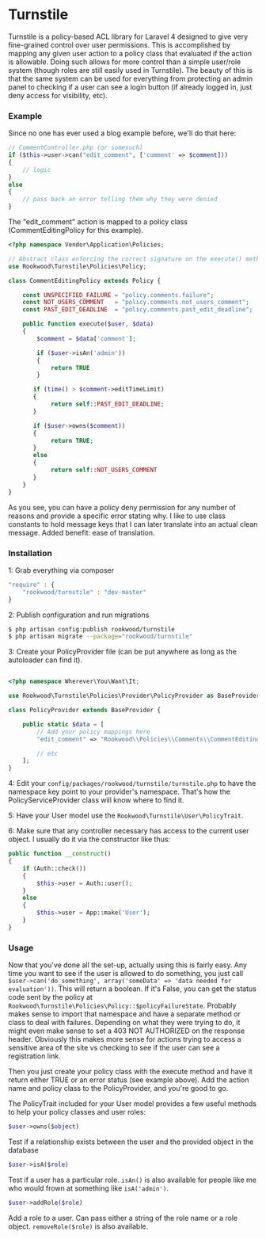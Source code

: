 # Turnstile
Turnstile is a policy-based ACL library for Laravel 4 designed to give very fine-grained control over user permissions.  This is accomplished by mapping any given user action to a policy class that evaluated if the action is allowable.  Doing such allows for more control than a simple user/role system (though roles are still easily used in Turnstile). The beauty of this is that the same system can be used for everything from protecting an admin panel to checking if a user can see a login button (if already logged in, just deny access for visibility, etc).

### Example
Since no one has ever used a blog example before, we'll do that here:

````php
// CommentController.php (or somesuch)
if ($this->user->can("edit_comment", ['comment' => $comment]))
{
    // logic
}
else
{
    // pass back an error telling them why they were denied
}
````

The "edit_comment" action is mapped to a policy class (CommentEditingPolicy for this example).

````php
<?php namespace Vendor\Application\Policies;

// Abstract class enforcing the correct signature on the execute() method
use Rookwood\Turnstile\Policies\Policy;

class CommentEditingPolicy extends Policy {

    const UNSPECIFIED_FAILURE = "policy.comments.failure";
    const NOT_USERS_COMMENT   = "policy.comments.not_users_comment";
    const PAST_EDIT_DEADLINE  = "policy.comments.past_edit_deadline";

    public function execute($user, $data)
    {
        $comment = $data['comment'];

        if ($user->isAn('admin'))
        {
            return TRUE
        }

       if (time() > $comment->editTimeLimit)
       {
            return self::PAST_EDIT_DEADLINE;
       }

       if ($user->owns($comment))
       {
            return TRUE;
       }
       else
       {
            return self::NOT_USERS_COMMENT
       }
    }
}
````

As you see, you can have a policy deny permission for any number of reasons and provide a specific error stating why. I like to use class constants to hold message keys that I can later translate into an actual clean message.  Added benefit: ease of translation.

### Installation
1: Grab everything via composer

````js
"require" : {
    "rookwood/turnstile" : "dev-master"
}
````

2: Publish configuration and run migrations

````bash
$ php artisan config:publish rookwood/turnstile
$ php artisan migrate --package="rookwood/turnstile"
````

3: Create your PolicyProvider file (can be put anywhere as long as the autoloader can find it).

````php

<?php namespace Wherever\You\Want\It;

use Rookwood\Turnstile\Policies\Provider\PolicyProvider as BaseProvider;

class PolicyProvider extends BaseProvider {

    public static $data = [
        // Add your policy mappings here
        "edit_comment" => "Rookwood\\Policies\\Comments\\CommentEditingPolicy",

        // etc
    ];
}
````

4: Edit your `config/packages/rookwood/turnstile/turnstile.php` to have the namespace key point to your provider's namespace. That's how the PolicyServiceProvider class will know where to find it.

5: Have your User model use the `Rookwood\Turnstile\User\PolicyTrait`.

6: Make sure that any controller necessary has access to the current user object.  I usually do it via the constructor like thus:

````php
public function __construct()
{
    if (Auth::check())
    {
        $this->user = Auth::user();
    }
    else
    {
        $this->user = App::make('User');
    }
}
````

### Usage
Now that you've done all the set-up, actually using this is fairly easy. Any time you want to see if the user is allowed to do something, you just call `$user->can('do_something', array('someData' => 'data needed for evaluation'))`.  This will return a boolean.  If it's False, you can get the status code sent by the policy at `Rookwood\Turnstile\Policies\Policy::$policyFailureState`.  Probably makes sense to import that namespace and have a separate method or class to deal with failures.  Depending on what they were trying to do, it might even make sense to set a 403 NOT AUTHORIZED on the response header.  Obviously this makes more sense for actions trying to access a sensitive area of the site vs checking to see if the user can see a registration link.

Then you just create your policy class with the execute method and have it return either TRUE or an error status (see example above).  Add the action name and policy class to the PolicyProvider, and you're good to go.

The PolicyTrait included for your User model provides a few useful methods to help your policy classes and user roles:

````php
$user->owns($object)
````
Test if a relationship exists between the user and the provided object in the database

````php
$user->isA($role)
````
Test if a user has a particular role.  `isAn()` is also available for people like me who would frown at something like `isA('admin')`.

````php
$user->addRole($role)
````
Add a role to a user. Can pass either a string of the role name or a role object. `removeRole($role)` is also available.